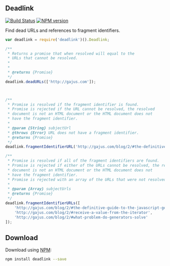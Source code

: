 ## Deadlink

[![Build Status](https://travis-ci.org/gajus/deadlink.png?branch=master&decache1)](https://travis-ci.org/gajus/deadlink)
[![NPM version](https://badge.fury.io/js/deadlink.svg)](http://badge.fury.io/js/deadlink)

Find dead URLs and references to fragment identifiers.

```js
var deadlink = require('deadlink')().Deadlink;

/**
 * Returns a promise that when resolved will equal to the
 * URLs that cannot be resolved.
 * 
 * 
 * @returns {Promise}
 */
deadlink.deadURLs(['http://gajus.com']);



/**
 * Promise is resolved if the fragment identifier is found.
 * Promise is rejected if the URL cannot be resolved, the resolved
 * document is not an HTML document or the HTML document does not
 * have the fragment identifier.
 * 
 * @param {String} subjectUrl
 * @throws {Error} URL does not have a fragment identifier.
 * @returns {Promise}
 */
deadlink.fragmentIdentifierURL('http://gajus.com/blog/2/#the-definitive-guide-to-the-javascript-generators');

/**
 * Promise is resolved if all of the fragment identifiers are found.
 * Promise is rejected if either of the URLs cannot be resolved, the resolved
 * document is not an HTML document or the HTML document does not
 * have the fragment identifier.
 * Promise is rejected with an array of the URLs that were not resolved.
 * 
 * @param {Array} subjectUrls
 * @returns {Promise}
 */
deadlink.fragmentIdentifierURLs([
    'http://gajus.com/blog/2/#the-definitive-guide-to-the-javascript-generators',
    'http://gajus.com/blog/2/#receive-a-value-from-the-iterator',
    'http://gajus.com/blog/2/#what-problem-do-generators-solve'
]);
```

## Download

Download using [NPM](https://www.npmjs.org/):

```sh
npm install deadlink --save
```